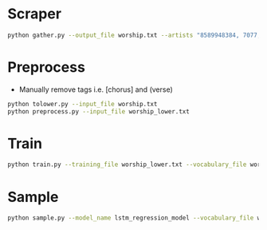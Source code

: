# Scraper
```Bash
python gather.py --output_file worship.txt --artists "8589948384, 7077, 16817, 17018, 137438971086"
```

# Preprocess
* Manually remove tags i.e. [chorus] and (verse)
```Bash
python tolower.py --input_file worship.txt
python preprocess.py --input_file worship_lower.txt
```

# Train
```Bash
python train.py --training_file worship_lower.txt --vocabulary_file worship_lower.vocab --model_name lstm_regression_model
```

# Sample
```Bash
python sample.py --model_name lstm_regression_model --vocabulary_file worship_lower.vocab --output_file sample.txt